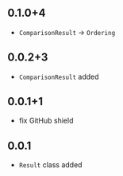 ## 0.1.0+4

- `ComparisonResult` -> `Ordering`

## 0.0.2+3

- `ComparisonResult` added

## 0.0.1+1

- fix GitHub shield

## 0.0.1

- `Result` class added
